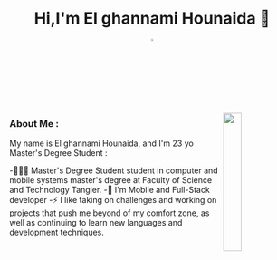 <h1 align="center">Hi,I'm El ghannami Hounaida 👋</h1>
<p align="center">
  <a href="https://www.linkedin.com/in/el-ghannami-hounaida-a35202216/"><img src="https://cdn-icons-png.flaticon.com/512/174/174857.png" width="3%"/></a>
  </p>
  <img src="https://img.freepik.com/vecteurs-libre/illustration-concept-conception-interaction_114360-1442.jpg?w=740&t=st=1669754518~exp=1669755118~hmac=597b5b2043df8c34de457b141bf0a73a122c3dfd396fc6ce8e040f7089c7c06f" align="right" width="25%"/>
  
### About Me :
My name is El ghannami Hounaida, and I'm 23 yo Master's Degree Student :

-👨🏻‍🎓 Master's Degree Student student in computer and mobile systems master's degree at Faculty of Science and Technology Tangier.
-🔭 I'm Mobile and Full-Stack developer
-⚡ I like taking on challenges and working on projects that push me beyond of my comfort zone,
as well as continuing to learn new languages and development techniques.

